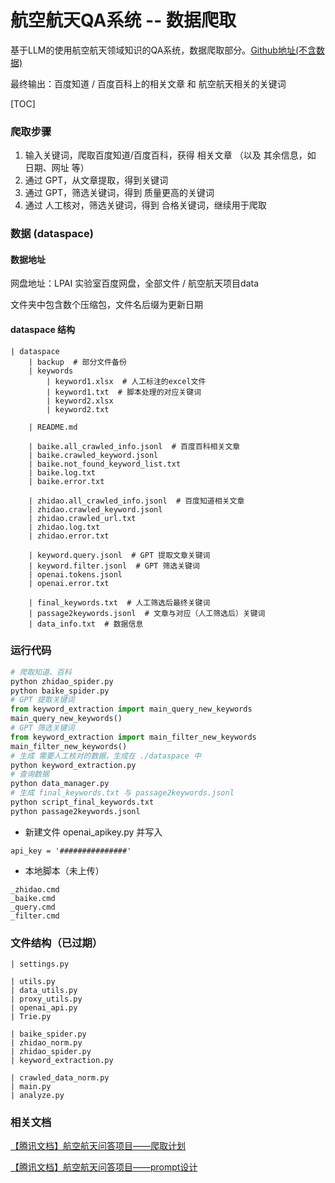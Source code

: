 # 航空航天QA系统 -- 数据爬取

基于LLM的使用航空航天领域知识的QA系统，数据爬取部分。[Github地址(不含数据)](https://github.com/ZpWang-AI/AerospaceQA)

最终输出：百度知道 / 百度百科上的相关文章 和 航空航天相关的关键词

[TOC]



### 爬取步骤

1. 输入关键词，爬取百度知道/百度百科，获得 相关文章 （以及 其余信息，如 日期、网址 等）
2. 通过 GPT，从文章提取，得到关键词
3. 通过 GPT，筛选关键词，得到 质量更高的关键词
4. 通过 人工核对，筛选关键词，得到 合格关键词，继续用于爬取 

### 数据 (dataspace)

#### 数据地址

网盘地址：LPAI 实验室百度网盘，全部文件 / 航空航天项目data

文件夹中包含数个压缩包，文件名后缀为更新日期

#### dataspace 结构

~~~
| dataspace
	| backup  # 部分文件备份
	| keywords
		| keyword1.xlsx  # 人工标注的excel文件
		| keyword1.txt  # 脚本处理的对应关键词
		| keyword2.xlsx
		| keyword2.txt
	
	| README.md
	
	| baike.all_crawled_info.jsonl  # 百度百科相关文章
	| baike.crawled_keyword.jsonl
	| baike.not_found_keyword_list.txt
	| baike.log.txt
	| baike.error.txt
	
	| zhidao.all_crawled_info.jsonl  # 百度知道相关文章
	| zhidao.crawled_keyword.jsonl
	| zhidao.crawled_url.txt
	| zhidao.log.txt
	| zhidao.error.txt
	
	| keyword.query.jsonl  # GPT 提取文章关键词
	| keyword.filter.jsonl  # GPT 筛选关键词
	| openai.tokens.jsonl
	| openai.error.txt
	
	| final_keywords.txt  # 人工筛选后最终关键词
	| passage2keywords.jsonl  # 文章与对应（人工筛选后）关键词
	| data_info.txt  # 数据信息
~~~

### 运行代码

~~~python
# 爬取知道、百科
python zhidao_spider.py
python baike_spider.py
# GPT 提取关键词
from keyword_extraction import main_query_new_keywords
main_query_new_keywords()
# GPT 筛选关键词
from keyword_extraction import main_filter_new_keywords
main_filter_new_keywords()
# 生成 需要人工核对的数据，生成在 ./dataspace 中
python keyword_extraction.py
# 查询数据
python data_manager.py
# 生成 final_keywords.txt 与 passage2keywords.jsonl
python script_final_keywords.txt
python passage2keywords.jsonl
~~~

* 新建文件 openai_apikey.py 并写入

~~~
api_key = '###############'
~~~

* 本地脚本（未上传）

~~~
_zhidao.cmd
_baike.cmd
_query.cmd
_filter.cmd
~~~

### 文件结构（已过期）

```
| settings.py

| utils.py
| data_utils.py
| proxy_utils.py
| openai_api.py
| Trie.py

| baike_spider.py
| zhidao_norm.py
| zhidao_spider.py
| keyword_extraction.py

| crawled_data_norm.py
| main.py
| analyze.py

```

### 相关文档

[【腾讯文档】航空航天问答项目——爬取计划](https://docs.qq.com/doc/DT3VubFhDenl5cVJj)

[【腾讯文档】航空航天问答项目——prompt设计](https://docs.qq.com/doc/DT2F0aXpyVkdaWUVI)

